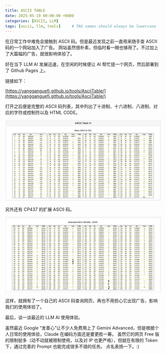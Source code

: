 ```yaml
---
title: ASCII TABLE
date: 2025-05-10 00:00:00 +0800
categories: [ASCII, LLM]
tags: [ascii, llm, tools]     # TAG names should always be lowercase
---
```


在日常工作中难免会接触到 ASCII 码。但是最近发现之前一直用来随手查 ASCII 码的一个网站加入了广告。
网站虽然很朴素，但临时看一眼也够用了。不过加上了大篇幅的广告，就很影响体验了。

好在当下 LLM AI 发展迅速，在空闲的时候便让 AI 帮忙搓一个网页，然后部署到了 Github Pages 上。

链接如下：

[https://yangganguefi.github.io/tools/AsciiTable/](https://yangganguefi.github.io/tools/AsciiTable/)

打开之后便是完整的 ASCII 码列表，其中列出了十进制、十六进制、八进制、对应的字符或控制符以及 HTML CODE。

![asciitable](../assets/media/posts/web-tools-ascii-table/asciitable.png)

另外还有 CP437 的扩展 ASCII 码。

![extasciicp437](../assets/media/posts/web-tools-ascii-table/extasciicp437.png)

这样，就拥有了一个自己的 ASCII 码查询网页，再也不用担心它出现广告，影响我们的使用体验了。

最后，谈一谈最近的 LLM AI 使用体验。

虽然最近 Google “发善心”让不少人免费用上了 Gemini Advanced，但是根据个人日常的使用体验，Claude 在编码方面还是要更胜一筹。
虽然它的网页 Free 版的限制挺多（动不动就被限制使用，以及对 IP 也更严格），但就在有限的 Token 下，通过完善的 Prompt 也能完成很多不错的任务。
点名表扬一下。:)
